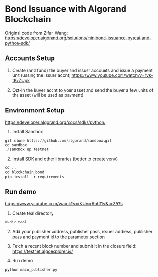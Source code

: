 # Bond Issuance with Algorand Blockchain

Original code from Zifan Wang: https://developer.algorand.org/solutions/minibond-issuance-pyteal-and-python-sdk/

## Accounts Setup

1) Create (and fund) the buyer and issuer accounts and issue a payment unit (ussing the issuer accnt) https://www.youtube.com/watch?v=ryk-tKyZUpk

2) Opt-in the buyer accnt to your asset and send the buyer a few units of the asset (will be used as payment)

## Environment Setup
https://developer.algorand.org/docs/sdks/python/

1) Install Sandbox
```python
git clone https://github.com/algorand/sandbox.git
cd sandbox
./sandbox up testnet
```

2) Install SDK and other libraries (better to create venv)
```python
cd ..
cd blockchain_bond
pip install -r requirements
```

## Run demo
https://www.youtube.com/watch?v=tKUvcr9ohTM&t=297s

1) Create teal directory
```python
mkdir teal
```

2) Add your publisher address, publisher pass, issuer address, publisher pass and payment id to the parameter section

3) Fetch a recent block number and submit it in the closure field: https://testnet.algoexplorer.io/

3) Run demo
```python
python main_publisher.py
```


